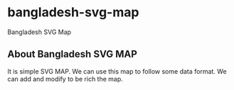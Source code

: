 # bangladesh-svg-map
Bangladesh SVG Map

## About Bangladesh SVG MAP

It is simple SVG MAP. We can use this map to follow some data format. We can add and modify to be rich the map.
